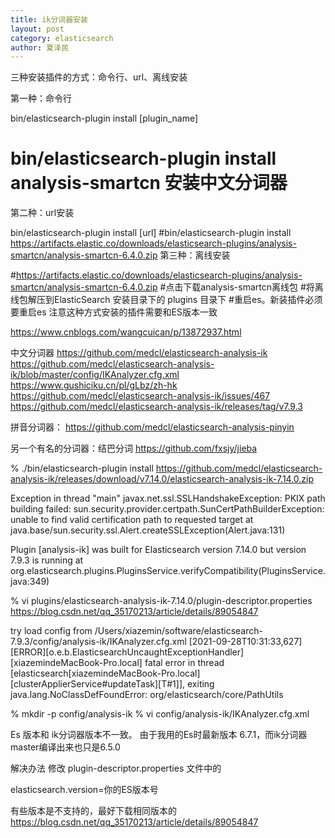```yaml
---
title: ik分词器安装
layout: post
category: elasticsearch
author: 夏泽民
---
```

三种安装插件的方式：命令行、url、离线安装

第一种：命令行

bin/elasticsearch-plugin install [plugin_name]
# bin/elasticsearch-plugin install analysis-smartcn  安装中文分词器
第二种：url安装

bin/elasticsearch-plugin install [url]
#bin/elasticsearch-plugin install https://artifacts.elastic.co/downloads/elasticsearch-plugins/analysis-smartcn/analysis-smartcn-6.4.0.zip
第三种：离线安装

#https://artifacts.elastic.co/downloads/elasticsearch-plugins/analysis-smartcn/analysis-smartcn-6.4.0.zip
#点击下载analysis-smartcn离线包
#将离线包解压到ElasticSearch 安装目录下的 plugins 目录下
#重启es。新装插件必须要重启es
注意这种方式安装的插件需要和ES版本一致
<!-- more -->
https://www.cnblogs.com/wangcuican/p/13872937.html

中文分词器
https://github.com/medcl/elasticsearch-analysis-ik
https://github.com/medcl/elasticsearch-analysis-ik/blob/master/config/IKAnalyzer.cfg.xml
https://www.gushiciku.cn/pl/gLbz/zh-hk
https://github.com/medcl/elasticsearch-analysis-ik/issues/467
https://github.com/medcl/elasticsearch-analysis-ik/releases/tag/v7.9.3

拼音分词器：
https://github.com/medcl/elasticsearch-analysis-pinyin

另一个有名的分词器：结巴分词
https://github.com/fxsjy/jieba

% ./bin/elasticsearch-plugin install https://github.com/medcl/elasticsearch-analysis-ik/releases/download/v7.14.0/elasticsearch-analysis-ik-7.14.0.zip

Exception in thread "main" javax.net.ssl.SSLHandshakeException: PKIX path building failed: sun.security.provider.certpath.SunCertPathBuilderException: unable to find valid certification path to requested target at java.base/sun.security.ssl.Alert.createSSLException(Alert.java:131)

Plugin [analysis-ik] was built for Elasticsearch version 7.14.0 but version 7.9.3 is running at org.elasticsearch.plugins.PluginsService.verifyCompatibility(PluginsService.java:349)

% vi plugins/elasticsearch-analysis-ik-7.14.0/plugin-descriptor.properties https://blog.csdn.net/qq_35170213/article/details/89054847

try load config from /Users/xiazemin/software/elasticsearch-7.9.3/config/analysis-ik/IKAnalyzer.cfg.xml [2021-09-28T10:31:33,627][ERROR][o.e.b.ElasticsearchUncaughtExceptionHandler] [xiazemindeMacBook-Pro.local] fatal error in thread [elasticsearch[xiazemindeMacBook-Pro.local][clusterApplierService#updateTask][T#1]], exiting java.lang.NoClassDefFoundError: org/elasticsearch/core/PathUtils

% mkdir -p config/analysis-ik % vi config/analysis-ik/IKAnalyzer.cfg.xml

Es 版本和 ik分词器版本不一致。
由于我用的Es时最新版本 6.7.1，而ik分词器master编译出来也只是6.5.0

解决办法
修改 plugin-descriptor.properties 文件中的

elasticsearch.version=你的ES版本号

有些版本是不支持的，最好下载相同版本的
https://blog.csdn.net/qq_35170213/article/details/89054847

